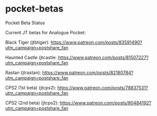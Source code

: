 # pocket-betas
Pocket Beta Status

Current JT betas for Analogue Pocket:

Black Tiger (jtbtiger): 
https://www.patreon.com/posts/83591490?utm_campaign=postshare_fan

Haunted Castle (jtcastle: 
https://www.patreon.com/posts/81507227?utm_campaign=postshare_fan

Rastan (jtrastan): 
https://www.patreon.com/posts/82180784?utm_campaign=postshare_fan

CPS2 (1st beta) (jtcps2): 
https://www.patreon.com/posts/78837531?utm_campaign=postshare_fan

CPS2 (2nd beta) (jtcps2): 
https://www.patreon.com/posts/80484192?utm_campaign=postshare_fan
